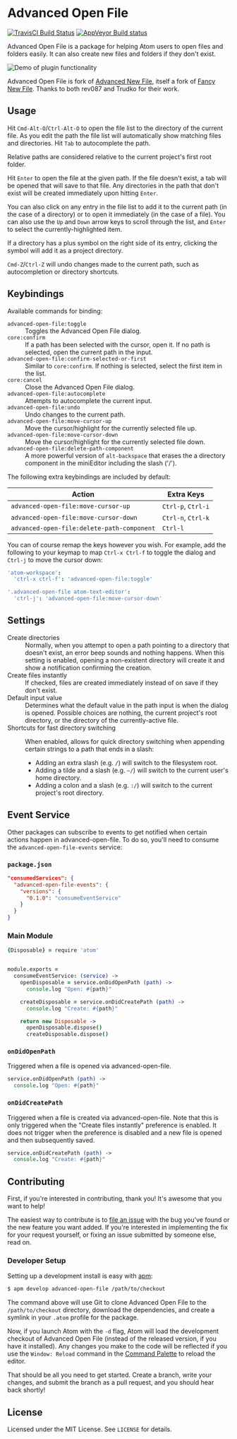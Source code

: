 # Advanced Open File

[![TravisCI Build Status](https://travis-ci.org/Osmose/advanced-open-file.svg)](https://travis-ci.org/Osmose/advanced-open-file)
[![AppVeyor Build status](https://ci.appveyor.com/api/projects/status/cwyb7f46dd1bbuxh/branch/master?svg=true)](https://ci.appveyor.com/project/Osmose/advanced-open-file/branch/master)



Advanced Open File is a package for helping Atom users to open files and folders
easily. It can also create new files and folders if they don't exist.

![Demo of plugin functionality](http://osmose.github.io/advanced-open-file/demo.gif)

Advanced Open File is fork of
[Advanced New File](https://github.com/Trudko/advanced-new-file), itself a fork
of [Fancy New File](https://github.com/rev087/fancy-new-file). Thanks to both
rev087 and Trudko for their work.

## Usage

Hit `Cmd-Alt-O`/`Ctrl-Alt-O` to open the file list to the directory of the
current file. As you edit the path the file list will automatically show
matching files and directories. Hit `Tab` to autocomplete the path.

Relative paths are considered relative to the current project's first root
folder.

Hit `Enter` to open the file at the given path. If the file doesn't exist, a tab
will be opened that will save to that file. Any directories in the path that
don't exist will be created immediately upon hitting `Enter`.

You can also click on any entry in the file list to add it to the current path
(in the case of a directory) or to open it immediately (in the case of a file).
You can also use the `Up` and `Down` arrow keys to scroll through the list, and
`Enter` to select the currently-highlighted item.

If a directory has a plus symbol on the right side of its entry, clicking the
symbol will add it as a project directory.

`Cmd-Z`/`Ctrl-Z` will undo changes made to the current path, such as
autocompletion or directory shortcuts.

## Keybindings

Available commands for binding:

<dl>
  <dt><code>advanced-open-file:toggle</code></dt>
  <dd>Toggles the Advanced Open File dialog.</dd>

  <dt><code>core:confirm</code></dt>
  <dd>
    If a path has been selected with the cursor, open it. If no path is
    selected, open the current path in the input.
  </dd>

  <dt><code>advanced-open-file:confirm-selected-or-first</code></dt>
  <dd>
    Similar to <code>core:confirm</code>. If nothing is selected, select the
    first item in the list.
  </dd>

  <dt><code>core:cancel</code></dt>
  <dd>Close the Advanced Open File dialog.</dd>

  <dt><code>advanced-open-file:autocomplete</code></dt>
  <dd>Attempts to autocomplete the current input.</dd>

  <dt><code>advanced-open-file:undo</code></dt>
  <dd>Undo changes to the current path.</dd>

  <dt><code>advanced-open-file:move-cursor-up</code></dt>
  <dd>Move the cursor/highlight for the currently selected file up.</dd>

  <dt><code>advanced-open-file:move-cursor-down</code></dt>
  <dd>Move the cursor/highlight for the currently selected file down.</dd>

  <dt><code>advanced-open-file:delete-path-component</code></dt>
  <dd>
    A more powerful version of <code>alt-backspace</code> that erases the a
    directory component in the miniEditor including the slash ('/').
  </dd>
</dl>

The following extra keybindings are included by default:

Action                                     | Extra Keys
------------------------------------------ | ------------------
`advanced-open-file:move-cursor-up`        | `Ctrl-p`, `Ctrl-i`
`advanced-open-file:move-cursor-down`      | `Ctrl-n`, `Ctrl-k`
`advanced-open-file:delete-path-component` | `Ctrl-l`

You can of course remap the keys however you wish. For example, add the
following to your keymap to map `Ctrl-x Ctrl-f` to toggle the dialog and
`Ctrl-j` to move the cursor down:

```cson
'atom-workspace':
  'ctrl-x ctrl-f': 'advanced-open-file:toggle'

'.advanced-open-file atom-text-editor':
  'ctrl-j': 'advanced-open-file:move-cursor-down'
```

## Settings

<dl>
  <dt>Create directories</dt>
  <dd>
    Normally, when you attempt to open a path pointing to a directory that
    doesn't exist, an error beep sounds and nothing happens. When this setting
    is enabled, opening a non-existent directory will create it and show a
    notification confirming the creation.
  </dd>

  <dt>Create files instantly</dt>
  <dd>
    If checked, files are created immediately instead of on save if they don't
    exist.
  </dd>

  <dt>Default input value</dt>
  <dd>
    Determines what the default value in the path input is when the dialog is
    opened. Possible choices are nothing, the current project's root directory,
    or the directory of the currently-active file.
  </dd>

  <dt>Shortcuts for fast directory switching</dt>
  <dd>
    <p>
      When enabled, allows for quick directory switching when appending certain
      strings to a path that ends in a slash:
    </p>
    <ul>
      <li>
        Adding an extra slash (e.g. <code>/</code>) will switch to the
        filesystem root.
      </li>
      <li>
        Adding a tilde and a slash (e.g. <code>~/</code>) will switch to the
        current user's home directory.
      </li>
      <li>
        Adding a colon and a slash (e.g. <code>:/</code>) will switch to the
        current project's root directory.
      </li>
    </ul>
  </dd>
</dl>

## Event Service

Other packages can subscribe to events to get notified when certain actions
happen in advanced-open-file. To do so, you'll need to consume the
`advanced-open-file-events` service:

### `package.json`

```json
"consumedServices": {
  "advanced-open-file-events": {
    "versions": {
      "0.1.0": "consumeEventService"
    }
  }
}
```

### Main Module

```coffeescript
{Disposable} = require 'atom'


module.exports =
  consumeEventService: (service) ->
    openDisposable = service.onDidOpenPath (path) ->
      console.log "Open: #{path}"

    createDisposable = service.onDidCreatePath (path) ->
      console.log "Create: #{path}"

    return new Disposable ->
      openDisposable.dispose()
      createDisposable.dispose()
```

### `onDidOpenPath`

Triggered when a file is opened via advanced-open-file.

```coffeescript
service.onDidOpenPath (path) ->
  console.log "Open: #{path}"
```

### `onDidCreatePath`

Triggered when a file is created via advanced-open-file. Note that this is only
triggered when the "Create files instantly" preference is enabled. It does not
trigger when the preference is disabled and a new file is opened and then
subsequently saved.

```coffeescript
service.onDidCreatePath (path) ->
  console.log "Create: #{path}"
```

## Contributing

First, if you're interested in contributing, thank you! It's awesome that you
want to help!

The easiest way to contribute is to [file an issue][] with the bug you've found
or the new feature you want added. If you're interested in implementing the fix
for your request yourself, or fixing an issue submitted by someone else, read
on.

[file an issue]: https://github.com/Osmose/advanced-open-file/issues/new

### Developer Setup

Setting up a development install is easy with [apm][]:

```sh
$ apm develop advanced-open-file /path/to/checkout
```

The command above will use Git to clone Advanced Open File to the
`/path/to/checkout` directory, download the dependencies, and create a symlink
in your `.atom` profile for the package.

Now, if you launch Atom with the `-d` flag, Atom will load the development
checkout of Advanced Open File (instead of the released version, if you have it
installed). Any changes you make to the code will be reflected if you use the
`Window: Reload` command in the [Command Palette][] to reload the editor.

That should be all you need to get started. Create a branch, write your changes,
and submit the branch as a pull request, and you should hear back shortly!

[apm]: https://github.com/atom/apm
[Command Palette]: https://atom.io/docs/latest/getting-started-atom-basics#command-palette

## License

Licensed under the MIT License. See `LICENSE` for details.
